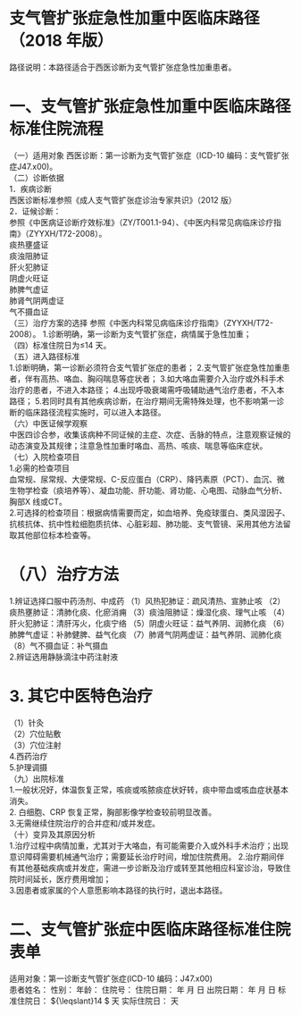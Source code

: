 # 支气管扩张症急性加重中医临床路径 （2018 年版）  
路径说明：本路径适合于西医诊断为支气管扩张症急性加重患者。  
# 一、支气管扩张症急性加重中医临床路径标准住院流程  
（一）适用对象 西医诊断：第一诊断为支气管扩张症（ICD-10 编码：支气管扩张症J47.x00)。  
（二）诊断依据  
1．疾病诊断  
西医诊断标准参照《成人支气管扩张症诊治专家共识》（2012 版）  
2．证候诊断：  
参照《中医病证诊断疗效标准》（ZY/T001.1-94）、《中医内科常见病临床诊疗指南》（ZYYXH/T72-2008）。  
痰热壅盛证  
痰浊阻肺证  
肝火犯肺证  
阴虚火旺证  
肺脾气虚证  
肺肾气阴两虚证  
气不摄血证  
（三）治疗方案的选择 参照《中医内科常见病临床诊疗指南》（ZYYXH/T72-2008）。 1.诊断明确，第一诊断为支气管扩张症，病情属于急性加重；  
（四）标准住院日为≤14 天。  
（五）进入路径标准  
1.诊断明确，第一诊断必须符合支气管扩张症的患者； 2.支气管扩张症急性加重患者，伴有高热、咯血、胸闷喘息等症状者； 3.如大咯血需要介入治疗或外科手术治疗的患者，不进入本路径； 4.出现呼吸衰竭需呼吸辅助通气治疗患者，不入本路径； 5.若同时具有其他疾病诊断，在治疗期间无需特殊处理，也不影响第一诊断的临床路径流程实施时，可以进入本路径。  
（六）中医证候学观察  
中医四诊合参，收集该病种不同证候的主症、次症、舌脉的特点，注意观察证候的动态演变及其规律；注意急性加重时咯血、高热、咳痰、喘息等临床症状。  
（七）入院检查项目  
1.必需的检查项目  
血常规、尿常规、大便常规、C-反应蛋白（CRP）、降钙素原（PCT）、血沉、微生物学检查（痰培养等）、凝血功能、肝功能、肾功能、心电图、动脉血气分析、胸部X 线或CT。  
2.可选择的检查项目：根据病情需要而定，如血培养、免疫球蛋白、类风湿因子、抗核抗体、抗中性粒细胞质抗体、心脏彩超、肺功能、支气管镜、采用其他方法留取其他部位标本检查等。  
# （八）治疗方法  
1.辨证选择口服中药汤剂、中成药 （1）风热犯肺证：疏风清热、宣肺止咳 （2）痰热壅肺证：清肺化痰、化瘀消痈 （3）痰浊阻肺证：燥湿化痰、理气止咳 （4）肝火犯肺证：清肝泻火，化痰宁络 （5）阴虚火旺证：益气养阴、润肺化痰 （6）肺脾气虚证：补肺健脾、益气化痰 （7）肺肾气阴两虚证：益气养阴、润肺化痰  
（8）气不摄血证：补气摄血  
2.辨证选用静脉滴注中药注射液  
# 3. 其它中医特色治疗  
（1）针灸  
（2）穴位贴敷  
（3）穴位注射  
4.西药治疗  
5.护理调摄  
（九）出院标准  
1.一般状况好，体温恢复正常，咳痰或咳脓痰症状好转，痰中带血或咳血症状基本消失。  
2. 白细胞、CRP 恢复正常，胸部影像学检查较前明显改善。  
3.无需继续住院治疗的合并症和/或并发症。  
（十）变异及其原因分析  
1.治疗过程中病情加重，尤其对于大咯血，有可能需要介入或外科手术治疗；出现意识障碍需要机械通气治疗；需要延长治疗时间，增加住院费用。 2.治疗期间伴有其他基础疾病或并发症，需进一步诊断及治疗或转至其他相应科室诊治，导致住院时间延长，医疗费用增加；  
3.因患者或家属的个人意愿影响本路径的执行时，退出本路径。  
# 二、支气管扩张症中医临床路径标准住院表单  
适用对象：第一诊断支气管扩张症(ICD-10 编码：J47.x00)  
患者姓名：                       性别：      年龄：      住院号：      住院日期：     年   月   日    出院日期：     年    月   日 标准住院日：   ${\leqslant}14 $  天                 实际住院日：       天  